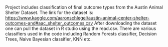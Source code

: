 Project includes classification of final outcome types from the Austin Animal Shelter Dataset.
The link for the dataset is: https://www.kaggle.com/aaronschlegel/austin-animal-center-shelter-outcomes-and#aac_shelter_outcomes.csv
After downloading the dataset one can pull the dataset in R studio using the read.csv.
There are various classifiers used in the code including Random Forests classifier, Decision Trees, Naive Bayesian classifier, KNN etc.
